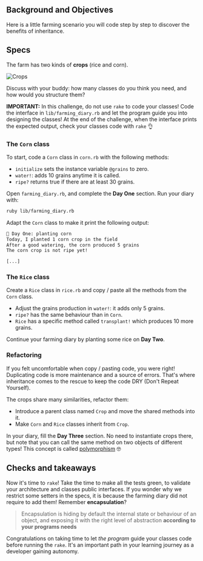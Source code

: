 ## Background and Objectives

Here is a little farming scenario you will code step by step to discover the benefits of inheritance.


## Specs

The farm has two kinds of **crops** (rice and corn).

![Crops](https://raw.githubusercontent.com/lewagon/fullstack-images/master/ruby/farming-diary/crops.svg?sanitize=true)

Discuss with your buddy: how many classes do you think you need, and how would you structure them?

**IMPORTANT:** In this challenge, do not use `rake` to code your classes! Code the interface in `lib/farming_diary.rb` and let the program guide you into designing the classes! At the end of the challenge, when the interface prints the expected output, check your classes code with `rake` 👌


### The `Corn` class
To start, code a `Corn` class in `corn.rb` with the following methods:
- `initialize` sets the instance variable `@grains` to zero.
- `water!`: adds 10 grains anytime it is called.
- `ripe?` returns true if there are at least 30 grains.

Open `farming_diary.rb`, and complete the **Day One** section. Run your diary with:

```bash
ruby lib/farming_diary.rb
```

Adapt the `Corn` class to make it print the following output:

```bash
📝 Day One: planting corn
Today, I planted 1 corn crop in the field
After a good watering, the corn produced 5 grains
The corn crop is not ripe yet!

[...]
```

### The `Rice` class
Create a `Rice` class in `rice.rb` and copy / paste all the methods from the `Corn` class.
- Adjust the grains production in `water!`: it adds only 5 grains.
- `ripe?` has the same behaviour than in `Corn`.
- `Rice` has a specific method called `transplant!` which produces 10 more grains.

Continue your farming diary by planting some rice on **Day Two**.


### Refactoring
If you felt uncomfortable when copy / pasting code, you were right! Duplicating code is more maintenance and a source of errors. That's where inheritance comes to the rescue to keep the code DRY (Don't Repeat Yourself).

The crops share many similarities, refactor them:
- Introduce a parent class named `Crop` and move the shared methods into it.
- Make `Corn` and `Rice` classes inherit from `Crop`.

In your diary, fill the **Day Three** section. No need to instantiate crops there, but note that you can call the same method on two objects of different types! This concept is called [polymorphism](https://thoughtbot.com/blog/back-to-basics-polymorphism-and-ruby) 🤓


## Checks and takeaways
Now it's time to `rake`! Take the time to make all the tests green, to validate your architecture and classes public interfaces. If you wonder why we restrict some setters in the specs, it is because the farming diary did not require to add them! Remember **encapsulation**?


> Encapsulation is hiding by default the internal state or behaviour of an object, and exposing it with the right level of abstraction **according to your programs needs**

Congratulations on taking time to let _the program_ guide your classes code before running the `rake`. It's an important path in your learning journey as a developer gaining autonomy.
